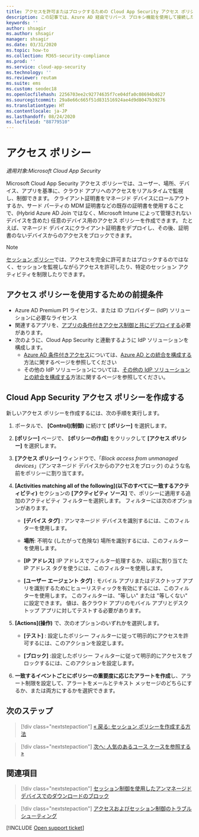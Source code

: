 ```yaml
---
title: アクセスを許可またはブロックするための Cloud App Security アクセス ポリシーを作成する
description: この記事では、Azure AD 経由でリバース プロキシ機能を使用して接続したアプリへのアクセスを許可およびブロックするために、Cloud App Security の "アプリの条件付きアクセス制御" アクセス ポリシーを設定する手順について説明します。
keywords: ''
author: shsagir
ms.author: shsagir
manager: shsagir
ms.date: 03/31/2020
ms.topic: how-to
ms.collection: M365-security-compliance
ms.prod: ''
ms.service: cloud-app-security
ms.technology: ''
ms.reviewer: reutam
ms.suite: ems
ms.custom: seodec18
ms.openlocfilehash: 2256703ee2c92774635f7ce04dfa0c08694bd627
ms.sourcegitcommit: 29a8e66c665f51d831516924ae4d9d8047b39276
ms.translationtype: HT
ms.contentlocale: ja-JP
ms.lasthandoff: 08/24/2020
ms.locfileid: "88779510"
---
```

# <a name="access-policies"></a>アクセス ポリシー

*適用対象:Microsoft Cloud App Security*

Microsoft Cloud App Security アクセス ポリシーでは、ユーザー、場所、デバイス、アプリを基準に、クラウド アプリへのアクセスをリアルタイムで監視し、制御できます。 クライアント証明書をマネージド デバイスにロールアウトするか、サード パーティの MDM 証明書などの既存の証明書を使用することで、(Hybrid Azure AD Join ではなく、Microsoft Intune によって管理されないデバイスを含めた) 任意のデバイス用のアクセス ポリシーを作成できます。 たとえば、マネージド デバイスにクライアント証明書をデプロイし、その後、証明書のないデバイスからのアクセスをブロックできます。

> [!NOTE]
> [セッション ポリシー](session-policy-aad.md)では、アクセスを完全に許可またはブロックするのではなく、セッションを監視しながらアクセスを許可したり、特定のセッション アクティビティを制限したりできます。

## <a name="prerequisites-to-using-access-policies"></a>アクセス ポリシーを使用するための前提条件

- Azure AD Premium P1 ライセンス、または ID プロバイダー (IdP) ソリューションに必要なライセンス
- 関連するアプリを、[アプリの条件付きアクセス制御と共にデプロイする](proxy-deployment-aad.md)必要があります。
- 次のように、Cloud App Security と連動するように IdP ソリューションを構成します。
  - [Azure AD 条件付きアクセス](https://docs.microsoft.com/azure/active-directory/active-directory-conditional-access-azure-portal)については、[Azure AD との統合を構成する](proxy-deployment-aad.md#configure-integration-with-azure-ad)方法に関するページを参照してください
  - その他の IdP ソリューションについては、[その他の IdP ソリューションとの統合を構成する](proxy-deployment-aad.md#configure-integration-with-other-idp-solutions)方法に関するページを参照してください。

## <a name="create-a-cloud-app-security-access-policy"></a>Cloud App Security アクセス ポリシーを作成する

新しいアクセス ポリシーを作成するには、次の手順を実行します。

1. ポータルで、 **[Control]\(制御\)** に続けて **[ポリシー]** を選択します。
2. **[ポリシー]** ページで、 **[ポリシーの作成]** をクリックして **[アクセス ポリシー]** を選択します。

3. **[アクセス ポリシー]** ウィンドウで、「*Block access from unmanaged devices*」(アンマネージド デバイスからのアクセスをブロック) のような名前をポリシーに割り当てます。

4. **[Activities matching all of the following]\(以下のすべてに一致するアクティビティ\)** セクションの **[アクティビティ ソース]** で、ポリシーに適用する追加のアクティビティ フィルターを選択します。 フィルターには次のオプションがあります。

    - **[デバイス タグ]** : アンマネージド デバイスを識別するには、このフィルターを使用します。

    - **場所**: 不明な (したがって危険な) 場所を識別するには、このフィルターを使用します。

    - **[IP アドレス]** :IP アドレスでフィルター処理するか、以前に割り当てた IP アドレス タグを使うには、このフィルターを使用します。

    - **[ユーザー エージェント タグ]** : モバイル アプリまたはデスクトップ アプリを識別するためにヒューリスティックを有効にするには、このフィルターを使用します。 このフィルターは、"等しい" または "等しくない" に設定できます。 値は、各クラウド アプリのモバイル アプリとデスクトップ アプリに対してテストする必要があります。

5. **[Actions]\(操作\)** で、次のオプションのいずれかを選択します。

    - **[テスト]** : 設定したポリシー フィルターに従って明示的にアクセスを許可するには、このアクションを設定します。

    - **[ブロック]** :設定したポリシー フィルターに従って明示的にアクセスをブロックするには、このアクションを設定します。

6. **一致するイベントごとにポリシーの重要度に応じたアラートを作成**し、アラート制限を設定して、アラートをメールとテキスト メッセージのどちらにするか、または両方にするかを選択できます。

## <a name="next-steps"></a>次のステップ

> [!div class="nextstepaction"]
> [« 戻る: セッション ポリシーを作成する方法](session-policy-aad.md)

> [!div class="nextstepaction"]
> [次へ: 人気のあるユース ケースを参照する »](use-case-proxy-block-session-aad.md)

## <a name="see-also"></a>関連項目

> [!div class="nextstepaction"]
> [セッション制御を使用したアンマネージド デバイスでのダウンロードのブロック](use-case-proxy-block-session-aad.md)

> [!div class="nextstepaction"]
> [アクセスおよびセッション制御のトラブルシューティング](troubleshooting-proxy.md)

[!INCLUDE [Open support ticket](includes/support.md)]
